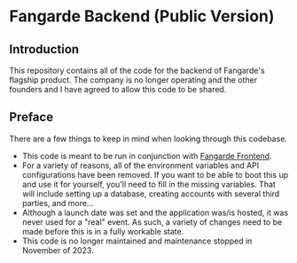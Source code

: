 # Fangarde Backend (Public Version)

## Introduction
This repository contains all of the code for the backend of Fangarde's flagship product. The company is no longer operating and the other founders and I have agreed to allow this code to be shared.

## Preface
There are a few things to keep in mind when looking through this codebase.

- This code is meant to be run in conjunction with [Fangarde Frontend](https://github.com/JHau21/fangarde_frontend).
- For a variety of reasons, all of the environment variables and API configurations have been removed. If you want to be able to boot this up and use it for yourself, you'll need to fill in the missing variables. That will include setting up a database, creating accounts with several third parties, and more...
- Although a launch date was set and the application was/is hosted, it was never used for a "real" event. As such, a variety of changes need to be made before this is in a fully workable state.
- This code is no longer maintained and maintenance stopped in November of 2023.
